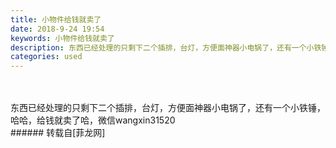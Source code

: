 ```yaml
---
title: 小物件给钱就卖了
date: 2018-9-24 19:54
keywords: 小物件给钱就卖了
description: 东西已经处理的只剩下二个插排，台灯，方便面神器小电锅了，还有一个小铁锤，哈哈，给钱就卖了哈，微信wangxin31520
categories: used
---
```

<td class="t_f" id="postmessage_1873646">

<br/>
<br/>
东西已经处理的只剩下二个插排，台灯，方便面神器小电锅了，还有一个小铁锤，哈哈，给钱就卖了哈，微信wangxin31520<br/>
</td>
###### 转载自[菲龙网]